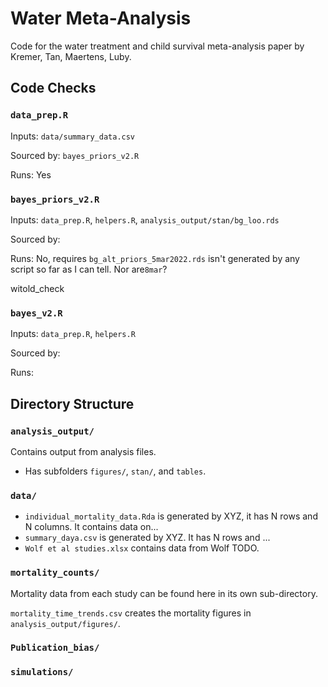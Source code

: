 # Water Meta-Analysis

Code for the water treatment and child survival meta-analysis paper by Kremer, 
Tan, Maertens, Luby.

## Code Checks


### `data_prep.R`

Inputs: `data/summary_data.csv`

Sourced by: `bayes_priors_v2.R`

Runs: Yes

### `bayes_priors_v2.R`

Inputs: `data_prep.R`, `helpers.R`, `analysis_output/stan/bg_loo.rds`

Sourced by:

Runs: No, requires `bg_alt_priors_5mar2022.rds` isn't generated by any script so far as I can tell. Nor are`8mar`?

witold_check

### `bayes_v2.R`

Inputs: `data_prep.R`, `helpers.R`

Sourced by:

Runs:

## Directory Structure


### `analysis_output/`

Contains output from analysis files.
- Has subfolders `figures/`, `stan/`, and `tables`.

### `data/`
- `individual_mortality_data.Rda` is generated by XYZ, it has N rows and 
N columns. It contains data on...
- `summary_daya.csv` is generated by XYZ. It has N rows and ...
- `Wolf et al studies.xlsx` contains data from Wolf TODO.


### `mortality_counts/`

Mortality data from each study can be found here in its own sub-directory.


`mortality_time_trends.csv` creates the mortality figures in `analysis_output/figures/`.


### `Publication_bias/`


### `simulations/`


